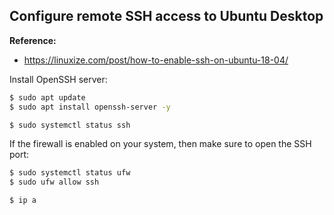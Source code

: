 ## Configure remote SSH access to Ubuntu Desktop

__Reference:__
- https://linuxize.com/post/how-to-enable-ssh-on-ubuntu-18-04/

Install OpenSSH server:
```sh
$ sudo apt update
$ sudo apt install openssh-server -y

$ sudo systemctl status ssh
```

If the firewall is enabled on your system, then make sure to open the SSH port:
```sh
$ sudo systemctl status ufw
$ sudo ufw allow ssh

$ ip a
```

